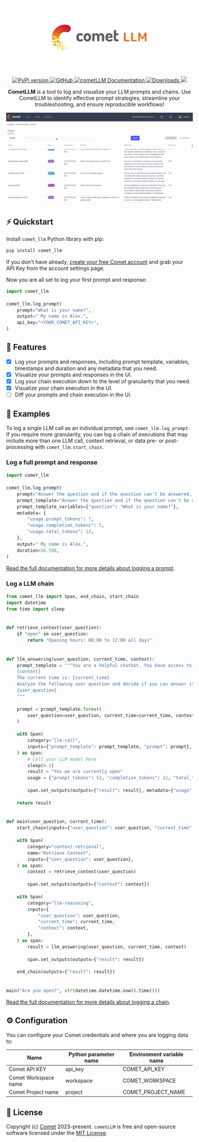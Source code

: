 <p align="center">
    <picture>
        <source alt="cometLLM" media="(prefers-color-scheme: dark)" srcset="https://github.com/comet-ml/comet-llm/raw/main/logo-dark.svg">
        <img alt="cometLLM" src="https://github.com/comet-ml/comet-llm/raw/main/logo.svg">
    </picture>
</p>
<p align="center">
    <a href="https://pypi.org/project/comet-llm">
        <img src="https://img.shields.io/pypi/v/comet-llm" alt="PyPI version">
    </a>
    <a rel="nofollow" href="https://opensource.org/license/mit/">
        <img alt="GitHub" src="https://img.shields.io/badge/License-MIT-blue.svg">
    </a>
    <a href="https://www.comet.com/docs/v2/guides/large-language-models/overview/" rel="nofollow">
        <img src="https://img.shields.io/badge/cometLLM-Docs-blue.svg" alt="cometLLM Documentation">
    </a>
    <a rel="nofollow" href="https://pepy.tech/project/comet-llm">
        <img style="max-width: 100%;" src="https://static.pepy.tech/badge/comet-llm" alt="Downloads">
    </a>
    <a rel="nofollow" href="https://github.com/comet-ml/comet-llm/blob/main/examples/CometLLM_Prompts.ipynb">
        <img src="https://colab.research.google.com/assets/colab-badge.svg">
    </a>
</p>
<p align="center">
    <b>CometLLM</b> is a tool to log and visualize your LLM prompts and chains. Use CometLLM to identify effective prompt strategies, streamline your troubleshooting, and ensure reproducible workflows!
</p>
</p>

![CometLLM Preview](https://github.com/comet-ml/comet-llm/raw/main/comet_llm.gif)

## ⚡️ Quickstart

Install `comet_llm` Python library with pip:

```bash
pip install comet_llm
```

If you don't have already, [create your free Comet account](https://www.comet.com/signup/?utm_source=comet_llm&utm_medium=referral&utm_content=github) and grab your API Key from the account settings page.

Now you are all set to log your first prompt and response:

```python
import comet_llm

comet_llm.log_prompt(
    prompt="What is your name?",
    output=" My name is Alex.",
    api_key="<YOUR_COMET_API_KEY>",
)
```

## 🎯 Features

- [x] Log your prompts and responses, including prompt template, variables, timestamps and duration and any metadata that you need.
- [x] Visualize your prompts and responses in the UI.
- [x] Log your chain execution down to the level of granularity that you need.
- [x] Visualize your chain execution in the UI.
- [ ] Diff your prompts and chain execution in the UI.

## 👀 Examples

To log a single LLM call as an individual prompt, use `comet_llm.log_prompt`. If you require more granularity, you can log a chain of executions that may include more than one LLM call, context retrieval, or data pre- or post-processing with `comet_llm.start_chain`.

### Log a full prompt and response

```python
import comet_llm

comet_llm.log_prompt(
    prompt="Answer the question and if the question can't be answered, say \"I don't know\"\n\n---\n\nQuestion: What is your name?\nAnswer:",
    prompt_template="Answer the question and if the question can't be answered, say \"I don't know\"\n\n---\n\nQuestion: {{question}}?\nAnswer:",
    prompt_template_variables={"question": "What is your name?"},
    metadata= {
        "usage.prompt_tokens": 7,
        "usage.completion_tokens": 5,
        "usage.total_tokens": 12,
    },
    output=" My name is Alex.",
    duration=16.598,
)
```

[Read the full documentation for more details about logging a prompt](https://www.comet.com/docs/v2/guides/large-language-models/llm-project/#logging-prompts-to-llm-projects).

### Log a LLM chain

```python
from comet_llm import Span, end_chain, start_chain
import datetime
from time import sleep


def retrieve_context(user_question):
    if "open" in user_question:
        return "Opening hours: 08:00 to 17:00 all days"


def llm_answering(user_question, current_time, context):
    prompt_template = """You are a helpful chatbot. You have access to the following context:
    {context}
    The current time is: {current_time}
    Analyze the following user question and decide if you can answer it, if the question can't be answered, say \"I don't know\":
    {user_question}
    """

    prompt = prompt_template.format(
        user_question=user_question, current_time=current_time, context=context
    )

    with Span(
        category="llm-call",
        inputs={"prompt_template": prompt_template, "prompt": prompt},
    ) as span:
        # Call your LLM model here
        sleep(0.1)
        result = "Yes we are currently open"
        usage = {"prompt_tokens": 52, "completion_tokens": 12, "total_tokens": 64}

        span.set_outputs(outputs={"result": result}, metadata={"usage": usage})

    return result


def main(user_question, current_time):
    start_chain(inputs={"user_question": user_question, "current_time": current_time})

    with Span(
        category="context-retrieval",
        name="Retrieve Context",
        inputs={"user_question": user_question},
    ) as span:
        context = retrieve_context(user_question)

        span.set_outputs(outputs={"context": context})

    with Span(
        category="llm-reasoning",
        inputs={
            "user_question": user_question,
            "current_time": current_time,
            "context": context,
        },
    ) as span:
        result = llm_answering(user_question, current_time, context)

        span.set_outputs(outputs={"result": result})

    end_chain(outputs={"result": result})


main("Are you open?", str(datetime.datetime.now().time()))
```

[Read the full documentation for more details about logging a chain](https://www.comet.com/docs/v2/guides/large-language-models/llm-project/#logging-chains-to-llm-projects).

## ⚙️ Configuration

You can configure your Comet credentials and where you are logging data to:

| Name                 | Python parameter name | Environment variable name |
| -------------------- | --------------------- | ------------------------- |
| Comet API KEY        | api_key               | COMET_API_KEY             |
| Comet Workspace name | workspace             | COMET_WORKSPACE           |
| Comet Project name   | project               | COMET_PROJECT_NAME        |

## 📝 License

Copyright (c) [Comet](https://www.comet.com/site/) 2023-present. `cometLLM` is free and open-source software licensed under the [MIT License](https://github.com/comet-ml/comet-llm/blob/master/LICENSE).

